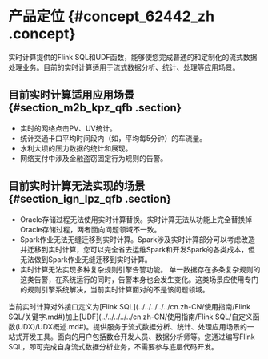 # 产品定位 {#concept_62442_zh .concept}

实时计算提供的Flink SQL和UDF函数，能够使您完成普通的和定制化的流式数据处理业务。目前的实时计算适用于流式数据分析、统计、处理等应用场景。

## 目前实时计算适用应用场景 {#section_m2b_kpz_qfb .section}

-   实时的网络点击PV、UV统计。
-   统计交通卡口平均时间段内（如，平均每5分钟）的车流量。
-   水利大坝的压力数据的统计和展现。
-   网络支付中涉及金融盗窃固定行为规则的告警。

## 目前实时计算无法实现的场景 {#section_ign_lpz_qfb .section}

-   Oracle存储过程无法使用实时计算替换。实时计算无法从功能上完全替换掉Oracle存储过程，两者面向问题领域不一致。
-   Spark作业无法无缝迁移到实时计算。Spark涉及实时计算部分可以考虑改造并迁移到实时计算，您可以完全省去运维Spark和开发Spark的各类成本，但无法做到Spark作业无缝迁移到实时计算。
-   实时计算无法实现多种复杂规则引擎告警功能。 单一数据存在多条复杂规则的这类告警，在系统运行的同时，告警本身也会发生变化。这类场景应使用专门的规则引擎系统解决，当前实时计算面对的不是该问题领域。

当前实时计算对外接口定义为[Flink SQL](../../../../../cn.zh-CN/使用指南/Flink SQL/关键字.md#)加上[UDF](../../../../../cn.zh-CN/使用指南/Flink SQL/自定义函数(UDX)/UDX概述.md#)。提供服务于流式数据分析、统计、处理应用场景的一站式开发工具。面向的用户包括数仓开发人员、数据分析师等。您通过编写Flink SQL，即可完成自身流式数据分析业务，不需要参与底层代码开发。

